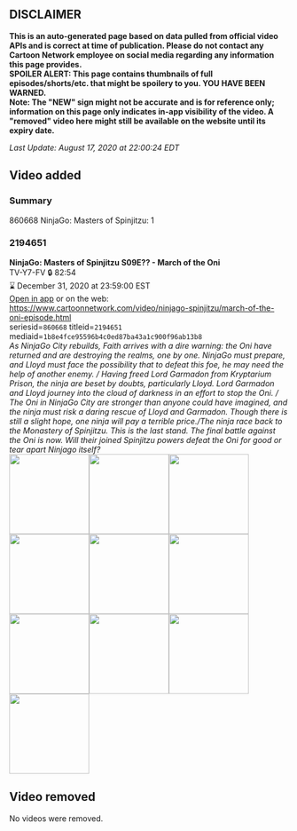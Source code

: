 ## DISCLAIMER
**This is an auto-generated page based on data pulled from official video APIs and is correct at time of publication. Please do not contact any Cartoon Network employee on social media regarding any information this page provides.**  
**SPOILER ALERT: This page contains thumbnails of full episodes/shorts/etc. that might be spoilery to you. YOU HAVE BEEN WARNED.**  
**Note: The "NEW" sign might not be accurate and is for reference only; information on this page only indicates in-app visibility of the video. A "removed" video here might still be available on the website until its expiry date.**  

_Last Update: August 17, 2020 at 22:00:24 EDT_
## Video added
### Summary
860668 NinjaGo: Masters of Spinjitzu: 1  
### 2194651
**NinjaGo: Masters of Spinjitzu S09E?? - March of the Oni**  
TV-Y7-FV 🔒 82:54  
⌛ December 31, 2020 at 23:59:00 EST  
[Open in app](https://tinyurl.com/y2z9f8ys) or on the web: https://www.cartoonnetwork.com/video/ninjago-spinjitzu/march-of-the-oni-episode.html  
seriesid=`860668` titleid=`2194651` mediaid=`1b8e4fce95596b4c0ed87ba43a1c900f96ab13b8`  
_As NinjaGo City rebuilds, Faith arrives with a dire warning: the Oni have returned and are destroying the realms, one by one. NinjaGo must prepare, and Lloyd must face the possibility that to defeat this foe, he may need the help of another enemy. / Having freed Lord Garmadon from Kryptarium Prison, the ninja are beset by doubts, particularly Lloyd. Lord Garmadon and Lloyd journey into the cloud of darkness in an effort to stop the Oni. / The Oni in NinjaGo City are stronger than anyone could have imagined, and the ninja must risk a daring rescue of Lloyd and Garmadon. Though there is still a slight hope, one ninja will pay a terrible price./The ninja race back to the Monastery of Spinjitzu. This is the last stand. The final battle against the Oni is now. Will their joined Spinjitzu powers defeat the Oni for good or tear apart Ninjago itself?_  
<a href="https://s3.amazonaws.com/cartoonorchestrator/2194651_001_1280x720.jpg"><img src="https://s3.amazonaws.com/cartoonorchestrator/2194651_001_640x360.jpg" height="144px" /></a><a href="https://s3.amazonaws.com/cartoonorchestrator/2194651_002_1280x720.jpg"><img src="https://s3.amazonaws.com/cartoonorchestrator/2194651_002_640x360.jpg" height="144px" /></a><a href="https://s3.amazonaws.com/cartoonorchestrator/2194651_003_1280x720.jpg"><img src="https://s3.amazonaws.com/cartoonorchestrator/2194651_003_640x360.jpg" height="144px" /></a><a href="https://s3.amazonaws.com/cartoonorchestrator/2194651_004_1280x720.jpg"><img src="https://s3.amazonaws.com/cartoonorchestrator/2194651_004_640x360.jpg" height="144px" /></a><a href="https://s3.amazonaws.com/cartoonorchestrator/2194651_005_1280x720.jpg"><img src="https://s3.amazonaws.com/cartoonorchestrator/2194651_005_640x360.jpg" height="144px" /></a><a href="https://s3.amazonaws.com/cartoonorchestrator/2194651_006_1280x720.jpg"><img src="https://s3.amazonaws.com/cartoonorchestrator/2194651_006_640x360.jpg" height="144px" /></a><a href="https://s3.amazonaws.com/cartoonorchestrator/2194651_007_1280x720.jpg"><img src="https://s3.amazonaws.com/cartoonorchestrator/2194651_007_640x360.jpg" height="144px" /></a><a href="https://s3.amazonaws.com/cartoonorchestrator/2194651_008_1280x720.jpg"><img src="https://s3.amazonaws.com/cartoonorchestrator/2194651_008_640x360.jpg" height="144px" /></a><a href="https://s3.amazonaws.com/cartoonorchestrator/2194651_009_1280x720.jpg"><img src="https://s3.amazonaws.com/cartoonorchestrator/2194651_009_640x360.jpg" height="144px" /></a><a href="https://s3.amazonaws.com/cartoonorchestrator/2194651_010_1280x720.jpg"><img src="https://s3.amazonaws.com/cartoonorchestrator/2194651_010_640x360.jpg" height="144px" /></a>
## Video removed
No videos were removed.  
